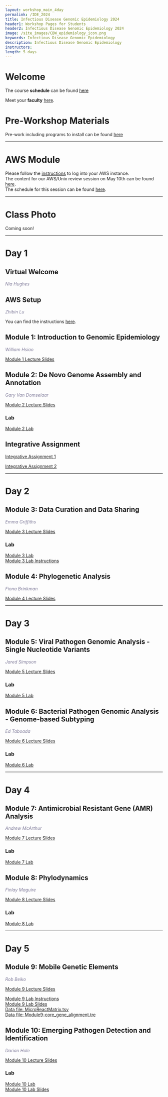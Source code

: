 ```yaml
---
layout: workshop_main_4day
permalink: /IDE_2024
title: Infectious Disease Genomic Epidemiology 2024
header1: Workshop Pages for Students
header2: Infectious Disease Genomic Epidemiology 2024
image: /site_images/CBW_epidemiology_icon.png
keywords: Infectious Disease Genomic Epidemiology
description: Infectious Disease Genomic Epidemiology
instructors: 
length: 5 days
---
```


# Welcome <a id="welcome"></a> 

The course **schedule** can be found [here](https://bioinformaticsdotca.github.io/IDE_2024_schedule)

Meet your **faculty** [here](https://drive.google.com/file/d/16TiHHX_1KerZcL1QNI-XC_z8ABAUQfWA/view?usp=sharing).

# Pre-Workshop Materials <a id="preworkshop"></a>

Pre-work including programs to install can be found [here](https://forms.gle/Qgd2X2RQm8obbnxFA)

***
# AWS Module <a id="preworkshop"></a>

Please follow the [instructions](https://bioinformaticsdotca.github.io/AWS_setup) to log into your AWS instance.  
The content for our AWS/Unix review session on May 10th can be found [here](IDE_2024_AWSUNIX).  
The schedule for this session can be found [here](https://bioinformaticsdotca.github.io/IDE_2024_AWSUNIX_schedule).  


***
# Class Photo

Coming soon!  

***

# Day 1 <a id="day1"></a>

## Virtual Welcome

*<font color="#827e9c"> Nia Hughes</font>*

## AWS Setup
*<font color="#827e9c">Zhibin Lu</font>*  

You can find the instructions [here](https://bioinformaticsdotca.github.io/AWS_setup).

## Module 1: Introduction to Genomic Epidemiology

*<font color="#827e9c">William Hsiao</font>*  

<!-- [Module 1 Lecture Recording]()   -->
[Module 1 Lecture Slides](https://drive.google.com/file/d/1tKzyFLBbeNlJn1VIQS9xou_ksqUtBIYK/view?usp=sharing)  


## Module 2: De Novo Genome Assembly and Annotation
*<font color="#827e9c">Gary Van Domselaar</font>*  

<!-- [Module 2 Lecture Recording]()   -->
[Module 2 Lecture Slides](https://drive.google.com/file/d/1seKqlAkoBZNdx7vD6dq4iGqNKOUZ2Oco/view?usp=drive_link)  

### Lab
[Module 2 Lab](https://drive.google.com/file/d/1ueHwJ72RZBwS_pnssPOePdVU8uyxSoeA/view?usp=drive_link)  


## Integrative Assignment

[Integrative Assignment 1](/IDE_2024_int_assignment_1)  
<!-- | [Answer Key](/IDE_2024_int_assignment_1_answers)   -->  
[Integrative Assignment 2](/IDE_2024_int_assignment_2)  
<!-- | [Answer Key](https://drive.google.com/file/d/1XfBZ20cuT4kp7I97-YLNd3DbWGAf_2x4/view?usp=drive_link)   -->


***
# Day 2 <a id="day2"></a>  

## Module 3: Data Curation and Data Sharing

*<font color="#827e9c">Emma Griffiths</font>*  

<!-- [Module 3 Lecture Recording]()   -->
[Module 3 Lecture Slides](https://drive.google.com/file/d/1bscrtbtkxzsGdQN07wuZG0ndHI4Woskl/view?usp=sharing)

### Lab
 
[Module 3 Lab](/IDE_2024_Module3_lab)  
[Module 3 Lab Instructions](https://drive.google.com/drive/folders/15oUuMhKmJ3BWJ-Yc8WiEst4Vi0kKMCfV)   

## Module 4: Phylogenetic Analysis

*<font color="#827e9c">Fiona Brinkman</font>*  

<!-- [Module 4 Lecture Recording]()   -->
[Module 4 Lecture Slides](https://drive.google.com/file/d/1KYNM-IhgrpZmsgKNEF7nxUmBm702r_NT/view?usp=sharing)


***
# Day 3 <a id="day3"></a>

## Module 5: Viral Pathogen Genomic Analysis - Single Nucleotide Variants

*<font color="#827e9c">Jared Simpson</font>*  

<!-- [Module 5 Lecture Recording]()   -->
[Module 5 Lecture Slides](https://drive.google.com/file/d/1r6uRLznZ9-dJDqy1CM7ytJXeWODJtiAB/view?usp=sharing)

### Lab
 
[Module 5 Lab](/IDE_2024_Module5_lab)

## Module 6: Bacterial Pathogen Genomic Analysis - Genome-based Subtyping

*<font color="#827e9c">Ed Taboada</font>*  

<!-- [Module 6 Lecture Recording]()   -->
[Module 6 Lecture Slides](https://drive.google.com/file/d/15rl-GwpzwWG_vZZowxHrQ-axgPKpAoeK/view?usp=sharing)

### Lab
 
[Module 6 Lab](/IDE_2024_Module6_lab)

***
# Day 4 <a id="day4"></a>

## Module 7: Antimicrobial Resistant Gene (AMR) Analysis

*<font color="#827e9c">Andrew McArthur</font>*  

<!-- [Module 7 Lecture Recording]()   -->
[Module 7 Lecture Slides](https://drive.google.com/file/d/1xfGDFM8iPn14xAEyPz1e2OHw2Jv5Qp1G/view?usp=sharing)
 
### Lab

[Module 7 Lab](/IDE_2024_Module7_lab)


## Module 8: Phylodynamics

*<font color="#827e9c">Finlay Maguire</font>*  

<!-- [Module 8 Lecture Recording]()   -->
[Module 8 Lecture Slides](https://drive.google.com/file/d/1ABNLRMHUCdL2OeN5OHEPbO8WuM4LsarX/view?usp=sharing)

### Lab
[Module 8 Lab](/IDE_2024_Module8_lab)

***
# Day 5 <a id="day3"></a>

## Module 9: Mobile Genetic Elements

*<font color="#827e9c">Rob Beiko</font>*  

<!-- [Module 9 Lecture Recording]()   -->
[Module 9 Lecture Slides](https://drive.google.com/file/d/19hf02nU3Y7MLgXZljIRssSGoIUV5ZVuX/view?usp=sharing)

<!-- ### Lab -->
[Module 9 Lab Instructions](https://drive.google.com/file/d/1K8Jl0M7s4YfXzp-6seoLZfsSv2i5KLqm/view?usp=sharing)  
[Module 9 Lab Slides](https://drive.google.com/file/d/1iTEfGPDuLZML06C_mP5ePRzm4er4Sqwt/view?usp=sharing)  
[Data file: MicroReactMatrix.tsv](https://drive.google.com/file/d/1onTDJ9pmnYm4xzmtQ2CgFc6SBXGkHyN-/view?usp=sharing)  
[Data file: Module9-core_gene_alignment.tre](https://drive.google.com/file/d/1gdqtyiEKwGsN1mwzS5bxvQ335qzfiomv/view?usp=sharing)  


## Module 10: Emerging Pathogen Detection and Identification 

*<font color="#827e9c">Darian Hole</font>*  

<!-- [Module 10 Lecture Recording]()   -->
[Module 10 Lecture Slides](https://drive.google.com/file/d/1hGBAB01O9wNOArT-ubtobitCnOT1rXej/view?usp=sharing)

### Lab
[Module 10 Lab](/IDE_2024_Module10_lab)  
[Module 10 Lab Slides](https://drive.google.com/file/d/15AehZVom1leJn0ic0dz5TtbbN43kZyTk/view?usp=sharing)
